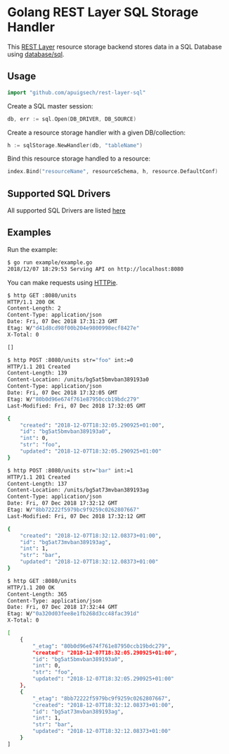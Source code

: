 # Golang REST Layer SQL Storage Handler

This [REST Layer](https://github.com/rs/rest-layer) resource storage backend stores data in a SQL Database using [database/sql](https://golang.org/pkg/database/sql/).

## Usage

```go
import "github.com/apuigsech/rest-layer-sql"
```

Create a SQL master session:

```go
db, err := sql.Open(DB_DRIVER, DB_SOURCE)
```

Create a resource storage handler with a given DB/collection:

```go
h := sqlStorage.NewHandler(db, "tableName")
```

Bind this resource storage handled to a resource:

```go
index.Bind("resourceName", resourceSchema, h, resource.DefaultConf)
```

## Supported SQL Drivers

All supported SQL Drivers are listed [here](https://github.com/golang/go/wiki/SQLDrivers)


## Examples

Run the example:

```bash
$ go run example/example.go
2018/12/07 18:29:53 Serving API on http://localhost:8080
```

You can make requests using [HTTPie](https://httpie.org/).

```bash
$ http GET :8080/units
HTTP/1.1 200 OK
Content-Length: 2
Content-Type: application/json
Date: Fri, 07 Dec 2018 17:31:23 GMT
Etag: W/"d41d8cd98f00b204e9800998ecf8427e"
X-Total: 0

[]

$ http POST :8080/units str="foo" int:=0
HTTP/1.1 201 Created
Content-Length: 139
Content-Location: /units/bg5at5bmvban389193a0
Content-Type: application/json
Date: Fri, 07 Dec 2018 17:32:05 GMT
Etag: W/"80b0d96e674f761e87950ccb19bdc279"
Last-Modified: Fri, 07 Dec 2018 17:32:05 GMT

{
    "created": "2018-12-07T18:32:05.290925+01:00",
    "id": "bg5at5bmvban389193a0",
    "int": 0,
    "str": "foo",
    "updated": "2018-12-07T18:32:05.290925+01:00"
}

$ http POST :8080/units str="bar" int:=1
HTTP/1.1 201 Created
Content-Length: 137
Content-Location: /units/bg5at73mvban389193ag
Content-Type: application/json
Date: Fri, 07 Dec 2018 17:32:12 GMT
Etag: W/"8bb72222f5979bc9f9259c0262807667"
Last-Modified: Fri, 07 Dec 2018 17:32:12 GMT

{
    "created": "2018-12-07T18:32:12.08373+01:00",
    "id": "bg5at73mvban389193ag",
    "int": 1,
    "str": "bar",
    "updated": "2018-12-07T18:32:12.08373+01:00"
}

$ http GET :8080/units
HTTP/1.1 200 OK
Content-Length: 365
Content-Type: application/json
Date: Fri, 07 Dec 2018 17:32:44 GMT
Etag: W/"0a320d03fee8e1fb268d3cc48fac391d"
X-Total: 0

[
    {
        "_etag": "80b0d96e674f761e87950ccb19bdc279",
        "created": "2018-12-07T18:32:05.290925+01:00",
        "id": "bg5at5bmvban389193a0",
        "int": 0,
        "str": "foo",
        "updated": "2018-12-07T18:32:05.290925+01:00"
    },
    {
        "_etag": "8bb72222f5979bc9f9259c0262807667",
        "created": "2018-12-07T18:32:12.08373+01:00",
        "id": "bg5at73mvban389193ag",
        "int": 1,
        "str": "bar",
        "updated": "2018-12-07T18:32:12.08373+01:00"
    }
]
```
